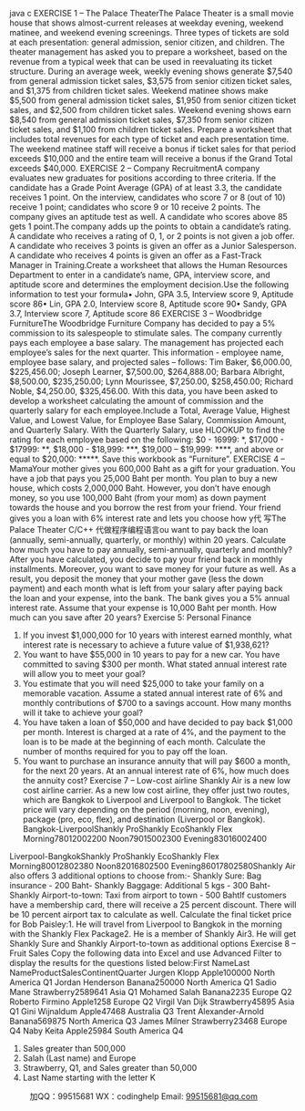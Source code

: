 java c
EXERCISE 1 – The Palace TheaterThe Palace Theater is a small movie house that shows almost-current releases at weekday evening, weekend matinee, and weekend evening screenings. Three types of tickets are sold at each presentation: general admission, senior citizen, and children. The theater management has asked you to prepare a worksheet, based on the revenue from a typical week that can be used in reevaluating its ticket structure. During an average week, weekly evening shows generate $7,540 from general admission ticket sales, $3,575 from senior citizen ticket sales, and $1,375 from children ticket sales. Weekend matinee shows make $5,500 from general admission ticket sales, $1,950 from senior citizen ticket sales, and $2,500 from children ticket sales. Weekend evening shows earn $8,540 from general admission ticket sales, $7,350 from senior citizen ticket sales, and $1,100 from children ticket sales. Prepare a worksheet that includes total revenues for each type of ticket and each presentation time.    The weekend matinee staff will receive a bonus if ticket sales for that period exceeds $10,000 and the entire team will receive a bonus if the Grand Total exceeds $40,000.
EXERCISE 2 – Company RecruitmentA company evaluates new graduates for positions according to three criteria. If the candidate has a Grade Point Average (GPA) of at least 3.3, the candidate receives 1 point. On the interview, candidates who score 7 or 8 (out of 10) receive 1 point; candidates who score 9 or 10 receive 2 points. The company gives an aptitude test as well. A candidate who scores above 85 gets 1 point.The company adds up the points to obtain a candidate’s rating. A candidate who receives a rating of 0, 1, or 2 points is not given a job offer. A candidate who receives 3 points is given an offer as a Junior Salesperson. A candidate who receives 4 points is given an offer as a Fast-Track Manager in Training.Create a worksheet that allows the Human Resources Department to enter in a candidate’s name, GPA, interview score, and aptitude score and determines the employment decision.Use the following information to test your formula• John, GPA 3.5, Interview score 9, Aptitude score 86• Lin, GPA 2.0, Interview score 8, Aptitude score 90• Sandy, GPA 3.7, Interview score 7, Aptitude score 86
EXERCISE 3 – Woodbridge FurnitureThe Woodbridge Furniture Company has decided to pay a 5% commission to its salespeople to stimulate sales. The company currently pays each employee a base salary. The management has projected each employee’s sales for the next quarter. This information - employee name, employee base salary, and projected sales – follows: Tim Baker, $6,000.00, $225,456.00; Joseph Learner, $7,500.00, $264,888.00; Barbara Albright, $8,500.00, $235,250.00; Lynn Mourissee, $7,250.00, $258,450.00; Richard Noble, $4,250.00, $325,456.00. With this data, you have been asked to develop a worksheet calculating the amount of commission and the quarterly salary for each employee.Include a Total, Average Value, Highest Value, and Lowest Value, for Employee Base Salary, Commission Amount, and Quarterly Salary. With the Quarterly Salary, use HLOOKUP to find the rating for each employee based on the following: $0 - 16999: *, $17,000 - $17999: **, $18,000 - $18,999: ***, $19,000 – $19,999: ****, and above or equal to $20,000: *****.    Save this workbook as “Furniture”.   EXERCISE 4 – MamaYour mother gives you 600,000 Baht as a gift for your graduation. You have a job that pays you 25,000 Baht per month. You plan to buy a new house, which costs 2,000,000 Baht. However, you don’t have enough money, so you use 100,000 Baht (from your mom) as down payment towards the house and you borrow the rest from your friend. Your friend gives you a loan with 6% interest rate and lets you choose how y代 写The Palace Theater C/C++
代做程序编程语言ou want to pay back the loan (annually, semi-annually, quarterly, or monthly) within 20 years. Calculate how much you have to pay annually, semi-annually, quarterly and monthly?   After you have calculated, you decide to pay your friend back in monthly installments. Moreover, you want to save money for your future as well. As a result, you deposit the money that your mother gave (less the down payment) and each month what is left from your salary after paying back the loan and your expense, into the bank. The bank gives you a 5% annual interest rate. Assume that your expense is 10,000 Baht per month. How much can you save after 20 years?
Exercise 5: Personal Finance
1. If you invest $1,000,000 for 10 years with interest earned monthly, what interest rate is necessary to achieve a future value of $1,938,621?
2. You want to have $55,000 in 10 years to pay for a new car. You have committed to saving $300 per month. What stated annual interest rate will allow you to meet your goal?
3. You estimate that you will need $25,000 to take your family on a memorable vacation. Assume a stated annual interest rate of 6% and monthly contributions of $700 to a savings account. How many months will it take to achieve your goal?
4. You have taken a loan of $50,000 and have decided to pay back $1,000 per month. Interest is charged at a rate of 4%, and the payment to the loan is to be made at the beginning of each month.   Calculate the number of months required for you to pay off the loan.
5. You want to purchase an insurance annuity that will pay $600 a month, for the next 20 years. At an annual interest rate of 6%, how much does the annuity cost?
Exercise 7 – Low-cost airline   Shankly Air is a new low cost airline carrier. As a new low cost airline, they offer just two routes, which are Bangkok to Liverpool and Liverpool to Bangkok. The ticket price will vary depending on the period (morning, noon, evening), package (pro, eco, flex), and destination (Liverpool or Bangkok).
Bangkok-LiverpoolShankly ProShankly EcoShankly Flex
Morning78012002200
Noon79015002300
Evening83016002400
            
Liverpool-BangkokShankly ProShankly EcoShankly Flex
Morning80012802380
Noon82016802500
Evening86017802580Shankly Air also offers 3 additional options to choose from:- Shankly Sure: Bag insurance - 200 Baht- Shankly Baggage: Additional 5 kgs - 300 Baht- Shankly Airport-to-town: Taxi from airport to town - 500 BahtIf customers have a membership card, there will receive a 25 percent discount. There will be 10 percent airport tax to calculate as well. Calculate the final ticket price for Bob Paisley:1. He will travel from Liverpool to Bangkok in the morning with the Shankly Flex Package2. He is a member of Shankly Air3. He will get Shankly Sure and Shankly Airport-to-town as additional options
Exercise 8 – Fruit Sales
Copy the following data into Excel and use Advanced Filter to display the results for the questions listed below:First NameLast NameProductSalesContinentQuarter
Jurgen
Klopp
Apple100000
North America
Q1
Jordan
Henderson
Banana250000
North America
Q1
Sadio
Mane
Strawberry2589641
Asia
Q1
Mohamed
Salah
Banana2235
Europe
Q2
Roberto
Firmino
Apple1258
Europe
Q2
Virgil
Van Dijk
Strawberry45895
Asia
Q1
Gini
Wijnaldum
Apple47468
Australia
Q3
Trent
Alexander-Arnold
Banana569875
North America
Q3
James
Milner
Strawberry23468
Europe
Q4
Naby
Keita
Apple25984
South America
Q4
1. Sales greater than 500,000
2. Salah (Last name) and Europe
3. Strawberry, Q1, and Sales greater than 50,000
4. Last Name starting with the letter K



         
加QQ：99515681  WX：codinghelp  Email: 99515681@qq.com

